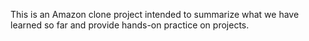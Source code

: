This is an Amazon clone project intended to summarize what we have learned so far and provide hands-on practice on projects.
